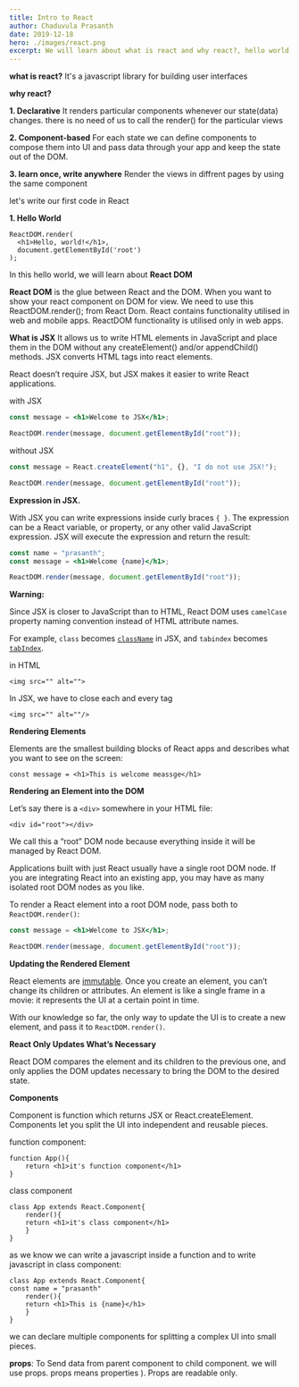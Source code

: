 ```yaml
---
title: Intro to React
author: Chaduvula Prasanth
date: 2019-12-18
hero: ./images/react.png
excerpt: We will learn about what is react and why react?, hello world, React DOM, JSX, Component and props
---
```


**what is react?**
It's a javascript library for building user interfaces

**why react?**

**1. Declarative**
It renders particular components whenever our state(data) changes. there is no need of us to call the render() for the particular views

**2. Component-based**
For each state we can define components to compose them into UI and pass data through your app and keep the state out of the DOM.

**3. learn once, write anywhere**
Render the views in diffrent pages by using the same component

let's write our first code in React

**1. Hello World**

```
ReactDOM.render(
  <h1>Hello, world!</h1>,
  document.getElementById('root')
);
```

In this hello world, we will learn about **React DOM**

**React DOM**
is the glue between React and the DOM. When you want to show your react component on DOM for view. We need to use this ReactDOM.render(); from React Dom. React contains functionality utilised in web and mobile apps. ReactDOM functionality is utilised only in web apps.

**What is JSX**
It allows us to write HTML elements in JavaScript and place them in the DOM without any createElement() and/or appendChild() methods.
JSX converts HTML tags into react elements.

React doesn’t require JSX, but JSX makes it easier to write React applications.

with JSX

```jsx
const message = <h1>Welcome to JSX</h1>;

ReactDOM.render(message, document.getElementById("root"));
```

without JSX

```jsx
const message = React.createElement("h1", {}, "I do not use JSX!");

ReactDOM.render(message, document.getElementById("root"));
```

**Expression in JSX.**

With JSX you can write expressions inside curly braces `{ }`.
The expression can be a React variable, or property, or any other valid JavaScript expression. JSX will execute the expression and return the result:

```jsx
const name = "prasanth";
const message = <h1>Welcome {name}</h1>;

ReactDOM.render(message, document.getElementById("root"));
```

**Warning:**

Since JSX is closer to JavaScript than to HTML, React DOM uses `camelCase` property naming convention instead of HTML attribute names.

For example, `class` becomes [`className`](https://developer.mozilla.org/en-US/docs/Web/API/Element/className) in JSX, and `tabindex` becomes [`tabIndex`](https://developer.mozilla.org/en-US/docs/Web/API/HTMLElement/tabIndex).

in HTML

    <img src="" alt="">

In JSX, we have to close each and every tag

    <img src="" alt=""/>

**Rendering Elements**

Elements are the smallest building blocks of React apps and describes what you want to see on the screen:

    const message = <h1>This is welcome meassge</h1>

**Rendering an Element into the DOM**

Let’s say there is a `<div>` somewhere in your HTML file:

    <div id="root"></div>

We call this a “root” DOM node because everything inside it will be managed by React DOM.

Applications built with just React usually have a single root DOM node. If you are integrating React into an existing app, you may have as many isolated root DOM nodes as you like.

To render a React element into a root DOM node, pass both to `ReactDOM.render()`:

```jsx
const message = <h1>Welcome to JSX</h1>;

ReactDOM.render(message, document.getElementById("root"));
```

**Updating the Rendered Element**

React elements are [immutable](https://en.wikipedia.org/wiki/Immutable_object). Once you create an element, you can’t change its children or attributes. An element is like a single frame in a movie: it represents the UI at a certain point in time.

With our knowledge so far, the only way to update the UI is to create a new element, and pass it to `ReactDOM.render()`.

**React Only Updates What’s Necessary**

React DOM compares the element and its children to the previous one, and only applies the DOM updates necessary to bring the DOM to the desired state.

**Components**

Component is function which returns JSX or React.createElement.
Components let you split the UI into independent and reusable pieces.

function component:

    function App(){
        return <h1>it's function component</h1>
    }

class component

    class App extends React.Component{
    	render(){
    	return <h1>it's class component</h1>
    	}
    }

as we know we can write a javascript inside a function and to write javascript in class component:

    class App extends React.Component{
    const name = "prasanth"
    	render(){
    	return <h1>This is {name}</h1>
    	}
    }

we can declare multiple components for splitting a complex UI into small pieces.

**props**:
To Send data from parent component to child component. we will use props.
props means properties ). Props are readable only.

